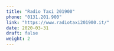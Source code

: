 ```yaml
---
title: "Radio Taxi 201900"
phone: "0131.201.900"
link: "https://www.radiotaxi201900.it/"
date: 2020-03-31
draft: false
weight: 2
---
```

